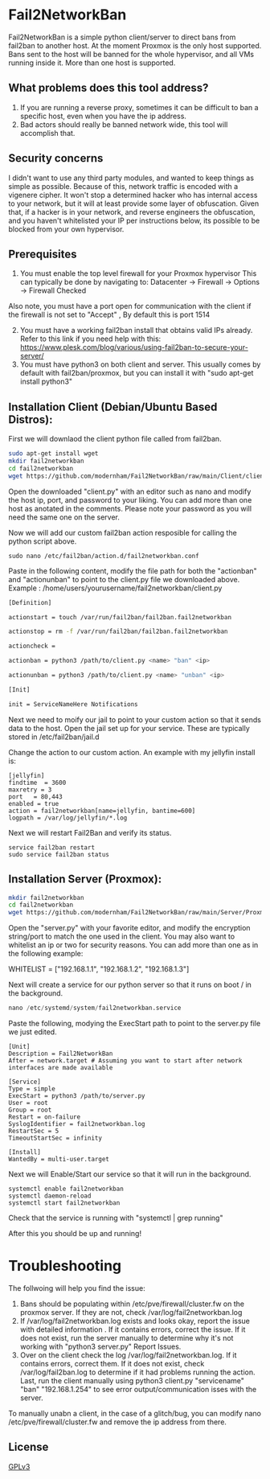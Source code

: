 # Fail2NetworkBan

Fail2NetworkBan is a simple python client/server to direct bans from fail2ban to another host. At the moment Proxmox is the only host supported. Bans sent to the host will be banned for the whole hypervisor, and all VMs running inside it. More than one host is supported.

## What problems does this tool address?
1. If you are running a reverse proxy, sometimes it can be difficult to ban a specific host, even when you have the ip address.
2. Bad actors should really be banned network wide, this tool will accomplish that.
## Security concerns
I didn't want to use any third party modules, and wanted to keep things as simple as possible. Because of this, network traffic is encoded with a vigenere cipher. It won't stop a determined hacker who has internal access to your network, but it will at least provide some layer of obfuscation. Given that, if a hacker is in your network, and reverse engineers the obfuscation, and you haven't whitelisted your IP per instructions below, its possible to be blocked from your own hypervisor.
## Prerequisites
1. You must enable the top level firewall for your Proxmox hypervisor
This can typically be done by navigating to:  Datacenter -> Firewall -> Options -> Firewall Checked 

Also note, you must have a port open for communication with the client if the firewall is not  set to "Accept" , By default this is port 1514

2. You must have a working fail2ban install that obtains valid IPs already. Refer to this link if you need help with this: 
https://www.plesk.com/blog/various/using-fail2ban-to-secure-your-server/
3. You must have python3 on both client and server. This usually comes by default with fail2ban/proxmox, but you can install it with "sudo apt-get install python3"
## Installation Client (Debian/Ubuntu Based Distros):


First we will downlaod the client python file called from fail2ban.
```bash
sudo apt-get install wget
mkdir fail2networkban
cd fail2networkban
wget https://github.com/modernham/Fail2NetworkBan/raw/main/Client/client.py
```
Open the downloaded "client.py" with an editor such as nano and modify the host ip, port, and password to your liking. You can add more than one host as anotated in the comments. Please note your password as you will need the same one on the server.

Now we will add our custom fail2ban action resposible for calling the python script above.
``` 
sudo nano /etc/fail2ban/action.d/fail2networkban.conf
```
Paste in the following content, modify the file path for both the "actionban" and "actionunban" to point to the client.py file we downloaded above. Example : /home/users/yourusername/fail2networkban/client.py
```bash
[Definition]

actionstart = touch /var/run/fail2ban/fail2ban.fail2networkban

actionstop = rm -f /var/run/fail2ban/fail2ban.fail2networkban

actioncheck = 

actionban = python3 /path/to/client.py <name> "ban" <ip>

actionunban = python3 /path/to/client.py <name> "unban" <ip>

[Init]

init = ServiceNameHere Notifications
```
Next we need to moify our jail to point to your custom action so that it sends data to the host.
Open the jail set up for your service. These are typically stored in /etc/fail2ban/jail.d

Change the action to our custom action. An example with my jellyfin install is:
```
[jellyfin]
findtime  = 3600
maxretry = 3
port   = 80,443
enabled = true
action = fail2networkban[name=jellyfin, bantime=600]
logpath = /var/log/jellyfin/*.log
```
Next we will restart Fail2Ban and verify its status.
```
service fail2ban restart
sudo service fail2ban status
```


## Installation Server (Proxmox):
```bash
mkdir fail2networkban
cd fail2networkban
wget https://github.com/modernham/Fail2NetworkBan/raw/main/Server/Proxmox/server.py
```
Open the "server.py" with your favorite editor, and modify the encryption string/port to match the one used in the client. You may also want to whitelist an ip or two for security reasons. You can add more than one as in the following example: 

WHITELIST = ["192.168.1.1", "192.168.1.2", "192.168.1.3"]

Next will create a service for our python server so that it runs on boot / in the background.
```python
nano /etc/systemd/system/fail2networkban.service
```
Paste the following, modying the ExecStart path to point to the server.py file we just edited.
```
[Unit]
Description = Fail2NetworkBan
After = network.target # Assuming you want to start after network interfaces are made available
 
[Service]
Type = simple
ExecStart = python3 /path/to/server.py
User = root
Group = root
Restart = on-failure
SyslogIdentifier = fail2networkban.log
RestartSec = 5
TimeoutStartSec = infinity
 
[Install]
WantedBy = multi-user.target
```
Next we will Enable/Start our service so that it will run in the background.
```
systemctl enable fail2networkban
systemctl daemon-reload
systemctl start fail2networkban
```
Check that the service is running with "systemctl | grep running"

After this you should be up and running! 
# Troubleshooting

The follwoing will help you find the issue:

1. Bans should be populating within /etc/pve/firewall/cluster.fw on the proxmox server. 
If they are not, check /var/log/fail2networkban.log
2. If /var/log/fail2networkban.log  exists and looks okay, report the issue with detailed information . If it contains errors, correct the issue. If it does not exist, run the server manually to determine why it's not working with  "python3 server.py" Report Issues.
3. Over on the client check the log /var/log/fail2networkban.log. If it contains errors, correct them. If it does not exist, check /var/log/fail2ban.log to determine if it had problems running the action. Last, run the client manually using python3 client.py "servicename" "ban" "192.168.1.254" to see error output/communication isses with the server. 

To manually unabn a client, in the case of a glitch/bug, you can modify nano /etc/pve/firewall/cluster.fw and remove the ip address from there. 

## License
[GPLv3](https://www.gnu.org/licenses/gpl-3.0.en.html)
